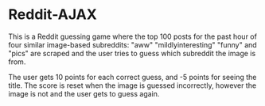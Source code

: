 # Reddit-AJAX

This is a Reddit guessing game where the top 100 posts for the past hour of four similar image-based subreddits: "aww" "mildlyinteresting" "funny" and "pics" are scraped and the user tries to guess which subreddit the image is from.

The user gets 10 points for each correct guess, and -5 points for seeing the title.
The score is reset when the image is guessed incorrectly, however the image is not and the user gets to guess again.
